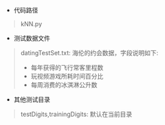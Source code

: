 * 代码路径
> kNN.py

* 测试数据文件
> datingTestSet.txt: 海伦的约会数据，字段说明如下:
> * 每年获得的飞行常客里程数
> * 玩视频游戏所耗时间百分比
> * 每周消费的冰淇淋公升数


* 其他测试目录
> testDigits,trainingDigits: 默认在当前目录
